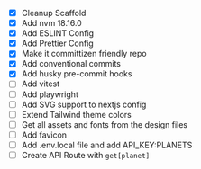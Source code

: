 - [x] Cleanup Scaffold
- [x] Add nvm 18.16.0
- [x] Add ESLINT Config
- [x] Add Prettier Config
- [x] Make it committizen friendly repo
- [x] Add conventional commits
- [x] Add husky pre-commit hooks
- [ ] Add vitest
- [ ] Add playwright
- [ ] Add SVG support to nextjs config
- [ ] Extend Tailwind theme colors
- [ ] Get all assets and fonts from the design files
- [ ] Add favicon
- [ ] Add .env.local file and add API_KEY:PLANETS
- [ ] Create API Route with `get[planet]`
